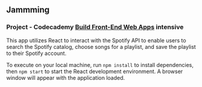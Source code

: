 ## Jammming
### Project - Codecademy [Build Front-End Web Apps](https://www.codecademy.com/pro/intensive/build-frontend-web-apps-from-scratch) intensive

This app utilizes React to interact with the Spotify API to enable users to search the Spotify catalog, 
choose songs for a playlist, and save the playlist to their Spotify account.

To execute on your local machine, run `npm install` to install dependencies, then `npm start` to start 
the React development environment.  A browser window will appear with the application loaded.